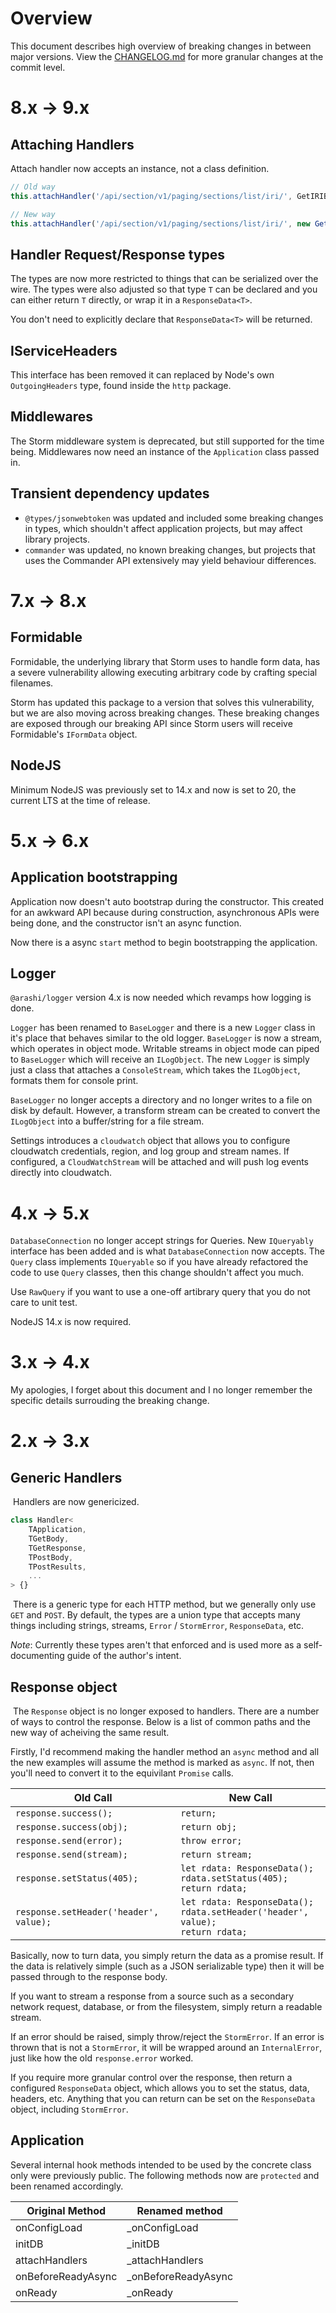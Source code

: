 
# Overview

This document describes high overview of breaking changes in between major versions. View the [CHANGELOG.md](./CHANGELOG.md) for more granular changes at the commit level.

# 8.x -> 9.x

## Attaching Handlers

Attach handler now accepts an instance, not a class definition.

```typescript
// Old way
this.attachHandler('/api/section/v1/paging/sections/list/iri/', GetIRIByPage);

// New way
this.attachHandler('/api/section/v1/paging/sections/list/iri/', new GetIRIByPage(this));
```

## Handler Request/Response types

The types are now more restricted to things that can be serialized over the wire.
The types were also adjusted so that type `T` can be declared and you can either return `T` directly, or wrap it in a `ResponseData<T>`.

You don't need to explicitly declare that `ResponseData<T>` will be returned.

## IServiceHeaders

This interface has been removed it can replaced by Node's own `OutgoingHeaders` type, found inside the `http` package.

## Middlewares

The Storm middleware system is deprecated, but still supported for the time being.
Middlewares now need an instance of the `Application` class passed in.

## Transient dependency updates

- `@types/jsonwebtoken` was updated and included some breaking changes in types, which shouldn't affect application projects, but may affect library projects.
- `commander` was updated, no known breaking changes, but projects that uses the Commander API extensively may yield behaviour differences.

# 7.x -> 8.x

## Formidable

Formidable, the underlying library that Storm uses to handle form data, has a severe vulnerability allowing executing arbitrary code by crafting special filenames.

Storm has updated this package to a version that solves this vulnerability, but we are also moving across breaking changes. These breaking changes are exposed through our breaking API since Storm users will receive Formidable's `IFormData` object.

## NodeJS

Minimum NodeJS was previously set to 14.x and now is set to 20, the current LTS at the time of release.

# 5.x -> 6.x

## Application bootstrapping

Application now doesn't auto bootstrap during the constructor.
This created for an awkward API because during construction, asynchronous APIs were being done, and the constructor isn't
an async function.

Now there is a async `start` method to begin bootstrapping the application.

## Logger

`@arashi/logger` version 4.x is now needed which revamps how logging is done.

`Logger` has been renamed to `BaseLogger` and there is a new `Logger` class in it's place that behaves similar to the old logger.
`BaseLogger` is now a stream, which operates in object mode. Writable streams in object mode can piped to `BaseLogger` which will receive
an `ILogObject`. The new `Logger` is simply just a class that attaches a `ConsoleStream`, which takes the `ILogObject`, formats them for
console print.

`BaseLogger` no longer accepts a directory and no longer writes to a file on disk by default. However, a transform stream can be created
to convert the `ILogObject` into a buffer/string for a file stream.

Settings introduces a `cloudwatch` object that allows you to configure cloudwatch credentials, region, and log group and stream names.
If configured, a `CloudWatchStream` will be attached and will push log events directly into cloudwatch.

# 4.x -> 5.x

`DatabaseConnection` no longer accept strings for Queries. New `IQueryably` interface has been added and is what `DatabaseConnection` now accepts. The `Query` class implements `IQueryable` so if you have already refactored the code to use `Query` classes, then this change shouldn't affect you much.

Use `RawQuery` if you want to use a one-off artibrary query that you do not care to unit test.

NodeJS 14.x is now required.

# 3.x -> 4.x

My apologies, I forget about this document and I no longer remember the specific details surrouding the breaking change.

# 2.x -> 3.x

## Generic Handlers
​
Handlers are now genericized.
​
```typescript
class Handler<
	TApplication,
	TGetBody,
	TGetResponse,
	TPostBody,
	TPostResults,
	...
> {}
```
​
There is a generic type for each HTTP method, but we generally only use `GET` and `POST`.
By default, the types are a union type that accepts many things including strings, streams, `Error` / `StormError`, `ResponseData`, etc.

_Note_: Currently these types aren't that enforced and is used more as a self-documenting guide of the author's intent.

## Response object
​
The `Response` object is no longer exposed to handlers. There are a number of ways to control the response.
Below is a list of common paths and the new way of acheiving the same result.

Firstly, I'd recommend making the handler method an `async` method and all the new examples will assume the method is marked as `async`.
If not, then you'll need to convert it to the equivilant `Promise` calls.
​

|   Old Call   | New Call   |
|--------------|--------------|
|`response.success();` | `return;` |
|`response.success(obj);`|`return obj;`|
|`response.send(error);`|`throw error;`|
|`response.send(stream);`|`return stream;`|
|`response.setStatus(405);`| `let rdata: ResponseData();`<br />`rdata.setStatus(405);`<br />`return rdata;`|
|`response.setHeader('header', value);`|`let rdata: ResponseData();`<br />`rdata.setHeader('header', value);`<br />`return rdata;`|

Basically, now to turn data, you simply return the data as a promise result. If the data is relatively simple (such as a JSON serializable type) then it will be passed through to the response body.

If you want to stream a response from a source such as a secondary network request, database, or from the filesystem, simply return a readable stream.

If an error should be raised, simply throw/reject the `StormError`. If an error is thrown that is not a `StormError`, it will be wrapped around an `InternalError`, just like how the old `response.error` worked.

If you require more granular control over the response, then return a configured `ResponseData` object, which allows you to set the status, data, headers, etc. Anything that you can return can be set on the `ResponseData` object, including `StormError`.

## Application

Several internal hook methods intended to be used by the concrete class only were previously public. The following methods now are `protected` and been renamed accordingly.

|   Original Method | Renamed method    |
|-------------------|-------------------|
|  onConfigLoad     | _onConfigLoad     |
| initDB            | _initDB           |
| attachHandlers    | _attachHandlers   |
| onBeforeReadyAsync| _onBeforeReadyAsync|
| onReady           | _onReady          |
